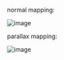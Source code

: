 normal mapping:

![image](https://github.com/yl-me/Notes-of-computer-graphics/blob/master/LearnOpenGL/5Advanced-Lighting/5Parallax-Mapping/1ParallaxMapping/normalMapping.png)

parallax mapping:

![image](https://github.com/yl-me/Notes-of-computer-graphics/blob/master/LearnOpenGL/5Advanced-Lighting/5Parallax-Mapping/1ParallaxMapping/parallaxMapping.png)